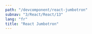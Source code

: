 ```yaml
---
path: "/devcomponent/react-jumbotron"
subnav: "3/React/React/13"
lang: "fr"
title: "React Jumbotron"
---
```

